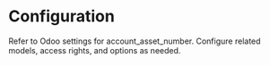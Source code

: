 # Configuration

Refer to Odoo settings for account_asset_number. Configure related models, access rights, and options as needed.
